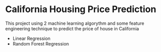 # California Housing Price Prediction
This project using 2 machine learning algorythm and some feature engineering technique to predict the price of house in California
- Linear Regression
- Random Forest Regression
